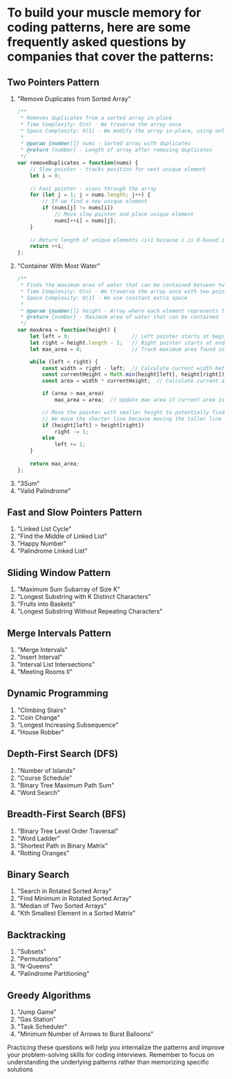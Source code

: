 # To build your muscle memory for coding patterns, here are some frequently asked questions by companies that cover the patterns:

## Two Pointers Pattern

1. "Remove Duplicates from Sorted Array"
    ``` javascript
    /**
     * Removes duplicates from a sorted array in-place
     * Time Complexity: O(n) - We traverse the array once
     * Space Complexity: O(1) - We modify the array in-place, using only constant extra space
     * 
     * @param {number[]} nums - Sorted array with duplicates
     * @return {number} - Length of array after removing duplicates
     */
    var removeDuplicates = function(nums) {
        // Slow pointer - tracks position for next unique element
        let i = 0;
        
        // Fast pointer - scans through the array
        for (let j = 1; j < nums.length; j++) {
            // If we find a new unique element
            if (nums[j] != nums[i]) 
                // Move slow pointer and place unique element
                nums[++i] = nums[j];
        }
        
        // Return length of unique elements (i+1 because i is 0-based index)
        return ++i;
    };
    ```
2. "Container With Most Water"
    ``` javascript
    /** 
     * Finds the maximum area of water that can be contained between two vertical lines
     * Time Complexity: O(n) - We traverse the array once with two pointers
     * Space Complexity: O(1) - We use constant extra space
     * 
     * @param {number[]} height - Array where each element represents the height of a vertical line
     * @return {number} - Maximum area of water that can be contained
     */
    var maxArea = function(height) {
        let left = 0;                    // Left pointer starts at beginning of array
        let right = height.length - 1;   // Right pointer starts at end of array
        let max_area = 0;                // Track maximum area found so far

        while (left < right) {
            const width = right - left;  // Calculate current width between two lines
            const currentHeight = Math.min(height[left], height[right]);  // Height is limited by shorter line
            const area = width * currentHeight;  // Calculate current area (width * height)

            if (area > max_area) 
                max_area = area;  // Update max area if current area is larger

            // Move the pointer with smaller height to potentially find a larger area
            // We move the shorter line because moving the taller line can't increase the area
            if (height[left] > height[right]) 
                right -= 1;
            else 
                left += 1;
        }
        
        return max_area;
    };
    ```
3. "3Sum"
4. "Valid Palindrome"

## Fast and Slow Pointers Pattern

1. "Linked List Cycle"
2. "Find the Middle of Linked List"
3. "Happy Number"
4. "Palindrome Linked List"

## Sliding Window Pattern

1. "Maximum Sum Subarray of Size K"
2. "Longest Substring with K Distinct Characters"
3. "Fruits into Baskets"
4. "Longest Substring Without Repeating Characters"

## Merge Intervals Pattern

1. "Merge Intervals"
2. "Insert Interval"
3. "Interval List Intersections"
4. "Meeting Rooms II"

## Dynamic Programming

1. "Climbing Stairs"
2. "Coin Change"
3. "Longest Increasing Subsequence"
4. "House Robber"

## Depth-First Search (DFS)

1. "Number of Islands"
2. "Course Schedule"
3. "Binary Tree Maximum Path Sum"
4. "Word Search"

## Breadth-First Search (BFS)

1. "Binary Tree Level Order Traversal"
2. "Word Ladder"
3. "Shortest Path in Binary Matrix"
4. "Rotting Oranges"

## Binary Search

1. "Search in Rotated Sorted Array"
2. "Find Minimum in Rotated Sorted Array"
3. "Median of Two Sorted Arrays"
4. "Kth Smallest Element in a Sorted Matrix"

## Backtracking

1. "Subsets"
2. "Permutations"
3. "N-Queens"
4. "Palindrome Partitioning"

## Greedy Algorithms

1. "Jump Game"
2. "Gas Station"
3. "Task Scheduler"
4. "Minimum Number of Arrows to Burst Balloons"

Practicing these questions will help you internalize the patterns and improve your problem-solving skills for coding interviews. Remember to focus on understanding the underlying patterns rather than memorizing specific solutions

